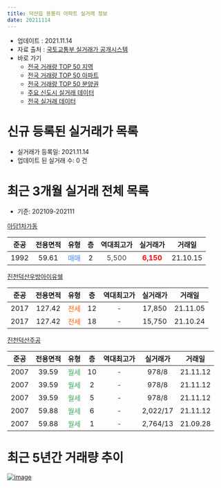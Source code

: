```yaml
---
title: 덕산읍 용몽리 아파트 실거래 정보
date: 20211114
---
```


* 업데이트 : 2021.11.14
* 자료 출처 : [국토교통부 실거래가 공개시스템](http://rt.molit.go.kr)
* 바로 가기
    * [전국 거래량 TOP 50 지역](https://apt-info.github.io/apt-trade-info/tr)
    * [전국 거래량 TOP 50 아파트](https://apt-info.github.io/apt-trade-info/ta)
    * [전국 거래량 TOP 50 분양권](https://apt-info.github.io/apt-trade-info/tb)
    * [주요 신도시 실거래 데이터](https://apt-info.github.io/apt-trade-info/newtown)
    * [전국 실거래 데이터](https://apt-info.github.io/apt-trade-info/all)



<script async src="https://pagead2.googlesyndication.com/pagead/js/adsbygoogle.js"></script>
<!-- 기본광고 -->
<ins class="adsbygoogle"
     style="display:block"
     data-ad-client="ca-pub-1142216861245946"
     data-ad-slot="4805727019"
     data-ad-format="auto"
     data-full-width-responsive="true"></ins>
<script>
     (adsbygoogle = window.adsbygoogle || []).push({});
</script>


# 신규 등록된 실거래가 목록

* 실거래가 등록일: 2021.11.14
* 업데이트 된 실거래 수: 0 건




<script async src="https://pagead2.googlesyndication.com/pagead/js/adsbygoogle.js"></script>
<!-- 기본광고 -->
<ins class="adsbygoogle"
     style="display:block"
     data-ad-client="ca-pub-1142216861245946"
     data-ad-slot="4805727019"
     data-ad-format="auto"
     data-full-width-responsive="true"></ins>
<script>
     (adsbygoogle = window.adsbygoogle || []).push({});
</script>


# 최근 3개월 실거래 전체 목록
* 기준: 202109-202111


[아담1차가동](https://search.naver.com/search.naver?query=%EC%95%84%EB%8B%B41%EC%B0%A8%EA%B0%80%EB%8F%99)

|준공|전용면적|유형|층|역대최고가|실거래가|거래일|
|:---:|:---:|:---:|:---:|:---:|:---:|:---:|
|1992|59.61|<span style="color:#4285F3">매매</span>|2|<span style="color:#444444">5,500</span>|<b><span style="color:#FF0000">6,150</span></b>|21.10.15|

[진천덕산우방아이유쉘](https://search.naver.com/search.naver?query=%EC%A7%84%EC%B2%9C%EB%8D%95%EC%82%B0%EC%9A%B0%EB%B0%A9%EC%95%84%EC%9D%B4%EC%9C%A0%EC%89%98)

|준공|전용면적|유형|층|역대최고가|실거래가|거래일|
|:---:|:---:|:---:|:---:|:---:|:---:|:---:|
|2017|127.42|<span style="color:#FF5A00">전세</span>|12|<span style="color:#444444">-</span>|17,850|21.11.05|
|2017|127.42|<span style="color:#FF5A00">전세</span>|18|<span style="color:#444444">-</span>|15,750|21.10.24|

[진천덕산주공](https://search.naver.com/search.naver?query=%EC%A7%84%EC%B2%9C%EB%8D%95%EC%82%B0%EC%A3%BC%EA%B3%B5)

|준공|전용면적|유형|층|역대최고가|실거래가|거래일|
|:---:|:---:|:---:|:---:|:---:|:---:|:---:|
|2007|39.59|<span style="color:#34A853">월세</span>|10|<span style="color:#444444">-</span>|978/8|21.11.12|
|2007|39.59|<span style="color:#34A853">월세</span>|2|<span style="color:#444444">-</span>|978/8|21.11.12|
|2007|39.59|<span style="color:#34A853">월세</span>|5|<span style="color:#444444">-</span>|978/8|21.11.12|
|2007|59.88|<span style="color:#34A853">월세</span>|6|<span style="color:#444444">-</span>|2,022/17|21.11.12|
|2007|59.88|<span style="color:#34A853">월세</span>|1|<span style="color:#444444">-</span>|2,764/13|21.09.28|



<script async src="https://pagead2.googlesyndication.com/pagead/js/adsbygoogle.js"></script>
<!-- 기본광고 -->
<ins class="adsbygoogle"
     style="display:block"
     data-ad-client="ca-pub-1142216861245946"
     data-ad-slot="4805727019"
     data-ad-format="auto"
     data-full-width-responsive="true"></ins>
<script>
     (adsbygoogle = window.adsbygoogle || []).push({});
</script>


# 최근 5년간 거래량 추이


<div style="width:100%;">
    <canvas id="deal_progress" height="200"></canvas>
</div>

<script>
new Chart(document.getElementById("deal_progress"), {
    type: 'line',
    data: {
        labels: ['16.01','16.03','16.04','16.05','16.06','16.11','16.12','17.01','17.02','17.03','17.04','17.05','17.06','17.07','17.08','17.09','17.10','17.11','17.12','18.01','18.02','18.03','18.04','18.05','18.06','18.07','18.08','18.09','18.10','18.11','18.12','19.01','19.02','19.03','19.04','19.05','19.06','19.07','19.08','19.09','19.10','19.11','19.12','20.01','20.02','20.03','20.04','20.05','20.06','20.07','20.08','20.09','20.10','20.11','20.12','21.01','21.02','21.03','21.04','21.05','21.06','21.07','21.08','21.09','21.10','21.11'],
        datasets: [{
            label: '매매/분양권',
            data: [1,1,1,1,0,1,3,0,1,0,1,0,2,1,0,1,0,0,1,0,1,2,0,1,0,0,0,1,2,0,0,1,0,0,1,2,1,0,0,0,0,0,0,0,0,1,1,0,0,2,1,0,1,1,0,0,0,1,0,1,2,0,0,0,1,0],
            borderColor: "rgba(66, 133, 243, 1)",
            backgroundColor: "rgba(66, 133, 243, 0.05)",
            borderWidth: 1,
            pointRadius: 0,
            fill: false,
            lineTension: 0
        },{
            label: '전/월세',
            data: [0,0,0,0,1,0,0,9,22,37,23,33,46,17,8,5,3,9,15,5,3,4,3,2,9,1,2,3,3,2,1,5,5,6,3,0,5,1,3,3,1,6,15,9,5,8,8,7,10,9,10,10,15,14,19,5,5,10,2,2,12,2,6,1,1,5],
            borderColor: "rgba(255, 90, 0, 1)",
            backgroundColor: "rgba(255, 90, 0, 0.05)",
            borderWidth: 1,
            pointRadius: 0,
            fill: false,
            lineTension: 0
        },{
            label: '합계',
            data: [1,1,1,1,1,1,3,9,23,37,24,33,48,18,8,6,3,9,16,5,4,6,3,3,9,1,2,4,5,2,1,6,5,6,4,2,6,1,3,3,1,6,15,9,5,9,9,7,10,11,11,10,16,15,19,5,5,11,2,3,14,2,6,1,2,5],
            borderColor: "rgba(0, 0, 0, 1)",
            backgroundColor: "rgba(0, 0, 0, 0.03)",
            borderWidth: 0.1,
            pointRadius: 0,
            fill: true,
            lineTension: 0
        }
        ]
    },
    options: {
        responsive: true,
        title: {
            display: false
        },
        tooltips: {
            mode: 'index',
            intersect: false
        },
        hover: {
            mode: 'nearest',
            intersect: true
        },
        scales: {
            xAxes: [{
                display: true,
                scaleLabel: {
                    display: true,
                    labelString: '년/월'
                }
            }],
            yAxes: [{
                display: true,
                ticks: {
                    suggestedMin: 0,
                },
                scaleLabel: {
                    display: true,
                    labelString: '실거래 수'
                }
            }]
        }
    }
});

</script>


[![image](https://apt-info.github.io/images/2020-01-03-apt-trade-info/1024x500.png)](https://play.google.com/store/apps/details?id=com.aptinfo.apttradeinfo)

